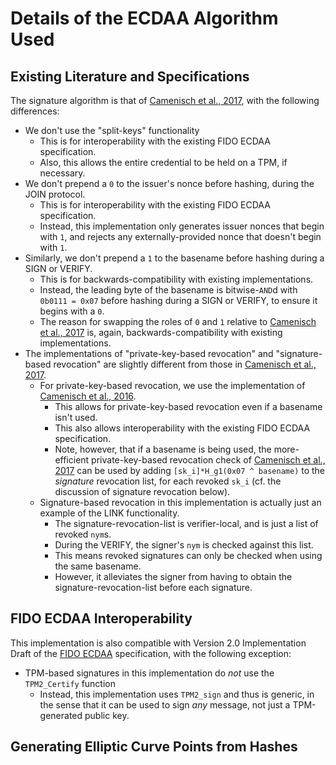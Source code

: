 # Details of the ECDAA Algorithm Used

## Existing Literature and Specifications

The signature algorithm is that
of [Camenisch et al., 2017](https://eprint.iacr.org/2017/639), with the following differences:
- We don't use the "split-keys" functionality
  - This is for interoperability with the existing FIDO ECDAA specification.
  - Also, this allows the entire credential to be held on a TPM, if necessary.
- We don't prepend a `0` to the issuer's nonce before hashing, during the JOIN protocol.
  - This is for interoperability with the existing FIDO ECDAA specification.
  - Instead, this implementation only generates issuer nonces that begin with `1`,
    and rejects any externally-provided nonce that doesn't begin with `1`.
- Similarly, we don't prepend a `1` to the basename before hashing during a SIGN or VERIFY.
  - This is for backwards-compatibility with existing implementations.
  - Instead, the leading byte of the basename is bitwise-`AND`d with `0b0111 = 0x07`
    before hashing during a SIGN or VERIFY, to ensure it begins with a `0`.
  - The reason for swapping the roles of `0` and `1` relative to
    [Camenisch et al., 2017](https://eprint.iacr.org/2017/639) is, again,
    backwards-compatibility with existing implementations.
- The implementations of "private-key-based revocation" and "signature-based revocation"
  are slightly different from those in [Camenisch et al., 2017](https://eprint.iacr.org/2017/639).
  - For private-key-based revocation, we use the implementation of 
    [Camenisch et al., 2016](https://doi.org/10.1007/978-3-662-49387-8_10).
    - This allows for private-key-based revocation even if a basename isn't used.
    - This also allows interoperability with the existing FIDO ECDAA specification.
    - Note, however, that if a basename is being used, the more-efficient private-key-based
      revocation check of [Camenisch et al., 2017](https://eprint.iacr.org/2017/639)
      can be used by adding `[sk_i]*H_g1(0x07 ^ basename)` to the *signature* revocation
      list, for each revoked `sk_i` (cf. the discussion of signature revocation below).
  - Signature-based revocation in this implementation is actually just an example of the LINK functionality.
    - The signature-revocation-list is verifier-local, and is just a list of revoked `nym`s.
    - During the VERIFY, the signer's `nym` is checked against this list. 
    - This means revoked signatures can only be checked when using the same basename.
    - However, it alleviates the signer from having to obtain the signature-revocation-list
      before each signature.
  

## FIDO ECDAA Interoperability

This implementation is also compatible with Version 2.0 Implementation Draft of the
[FIDO ECDAA](https://fidoalliance.org/specs/fido-v2.0-id-20180227/fido-ecdaa-algorithm-v2.0-id-20180227.html)
specification, with the following exception:
- TPM-based signatures in this implementation do *not* use the `TPM2_Certify` function
  - Instead, this implementation uses `TPM2_sign` and thus is generic,
    in the sense that it can be used to sign
    *any* message, not just a TPM-generated public key.

## Generating Elliptic Curve Points from Hashes
